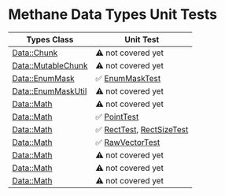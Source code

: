 # Methane Data Types Unit Tests

| Types Class                                                                     | Unit Test                                                                     |
|---------------------------------------------------------------------------------|-------------------------------------------------------------------------------|
| [Data::Chunk](/Modules/Data/Types/Include/Methane/Data/Chunk.hpp)               | :warning: not covered yet                                                     |
| [Data::MutableChunk](/Modules/Data/Types/Include/Methane/Data/MutableChunk.hpp) | :warning: not covered yet                                                     |
| [Data::EnumMask](/Modules/Data/Types/Include/Methane/Data/EnumMask.hpp)         | :white_check_mark: [EnumMaskTest](EnumMaskTest.cpp)                           |
| [Data::EnumMaskUtil](/Modules/Data/Types/Include/Methane/Data/EnumMaskUtil.hpp) | :warning: not covered yet                                                     |
| [Data::Math](/Modules/Data/Types/Include/Methane/Data/Math.hpp)                 | :warning: not covered yet                                                     |
| [Data::Math](/Modules/Data/Types/Include/Methane/Data/Point.hpp)                | :white_check_mark: [PointTest](PointTest.cpp)                                 |
| [Data::Math](/Modules/Data/Types/Include/Methane/Data/Rect.hpp)                 | :white_check_mark: [RectTest](RectTest.cpp), [RectSizeTest](RectSizeTest.cpp) |
| [Data::Math](/Modules/Data/Types/Include/Methane/Data/Vector.hpp)               | :white_check_mark: [RawVectorTest](RawVectorTest.cpp)                         |
| [Data::Math](/Modules/Data/Types/Include/Methane/Data/TimeRange.hpp)            | :warning: not covered yet                                                     |
| [Data::Math](/Modules/Data/Types/Include/Methane/Data/TypeFormatters.hpp)       | :warning: not covered yet                                                     |
| [Data::Math](/Modules/Data/Types/Include/Methane/Data/TypeTraits.hpp)           | :warning: not covered yet                                                     |
